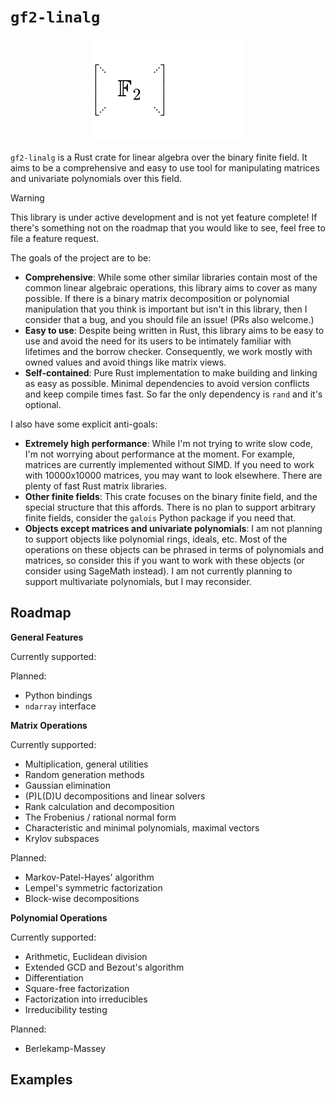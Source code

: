 # `gf2-linalg`

<p align="center">
    <picture>
    <source media="(prefers-color-scheme: light)" srcset="./logo.svg#light">
    <source media="(prefers-color-scheme: dark)" srcset="./logo.svg#dark">
    <img src="./logo.svg#light">
    </picture>
</p>

`gf2-linalg` is a Rust crate for linear algebra over the binary finite field. It aims to be a comprehensive and easy to use tool for manipulating matrices and univariate polynomials over this field.

> [!WARNING]
> This library is under active development and is not yet feature complete! If there's something not on the roadmap that you would like to see, feel free to file a feature request.

The goals of the project are to be:
* **Comprehensive**: While some other similar libraries contain most of the common linear algebraic operations, this library aims to cover as many possible. If there is a binary matrix decomposition or polynomial manipulation that you think is important but isn't in this library, then I consider that a bug, and you should file an issue! (PRs also welcome.)
* **Easy to use**: Despite being written in Rust, this library aims to be easy to use and avoid the need for its users to be intimately familiar with lifetimes and the borrow checker. Consequently, we work mostly with owned values and avoid things like matrix views.
* **Self-contained**: Pure Rust implementation to make building and linking as easy as possible. Minimal dependencies to avoid version conflicts and keep compile times fast. So far the only dependency is `rand` and it's optional.

I also have some explicit anti-goals:
* **Extremely high performance**: While I'm not trying to write slow code, I'm not worrying about performance at the moment. For example, matrices are currently implemented without SIMD. If you need to work with 10000x10000 matrices, you may want to look elsewhere. There are plenty of fast Rust matrix libraries.
* **Other finite fields**: This crate focuses on the binary finite field, and the special structure that this affords. There is no plan to support arbitrary finite fields, consider the `galois` Python package if you need that.
* **Objects except matrices and univariate polynomials**: I am not planning to support objects like polynomial rings, ideals, etc. Most of the operations on these objects can be phrased in terms of polynomials and matrices, so consider this if you want to work with these objects (or consider using SageMath instead). I am not currently planning to support multivariate polynomials, but I may reconsider.

## Roadmap

**General Features**

Currently supported:

Planned:
* Python bindings
* `ndarray` interface

**Matrix Operations**

Currently supported:
* Multiplication, general utilities
* Random generation methods
* Gaussian elimination
* (P)L(D)U decompositions and linear solvers
* Rank calculation and decomposition
* The Frobenius / rational normal form
* Characteristic and minimal polynomials, maximal vectors
* Krylov subspaces

Planned:
* Markov-Patel-Hayes' algorithm
* Lempel's symmetric factorization
* Block-wise decompositions

**Polynomial Operations**

Currently supported:
* Arithmetic, Euclidean division
* Extended GCD and Bezout's algorithm
* Differentiation
* Square-free factorization
* Factorization into irreducibles
* Irreducibility testing

Planned:
* Berlekamp-Massey

## Examples


